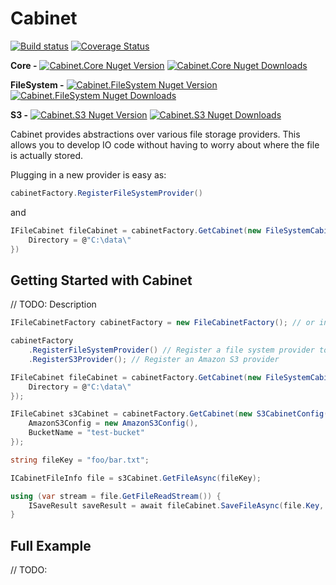 # Cabinet 
[![Build status](https://ci.appveyor.com/api/projects/status/q7c183o0jte2roao/branch/master?svg=true)](https://ci.appveyor.com/project/visualeyes-builder/cabinet/branch/master)
[![Coverage Status](https://coveralls.io/repos/github/visualeyes/cabinet/badge.svg?branch=master)](https://coveralls.io/github/visualeyes/cabinet?branch=master)


**Core -** 
[![Cabinet.Core Nuget Version](https://img.shields.io/nuget/v/Cabinet.Core.svg)](https://www.nuget.org/packages/Cabinet.Core/)
[![Cabinet.Core Nuget Downloads](https://img.shields.io/nuget/dt/Cabinet.Core.svg)](https://www.nuget.org/packages/Cabinet.Core/)

**FileSystem -** 
[![Cabinet.FileSystem Nuget Version](https://img.shields.io/nuget/v/Cabinet.FileSystem.svg)](https://www.nuget.org/packages/Cabinet.FileSystem/)
[![Cabinet.FileSystem Nuget Downloads](https://img.shields.io/nuget/dt/Cabinet.FileSystem.svg)](https://www.nuget.org/packages/Cabinet.FileSystem/)

**S3 -** 
[![Cabinet.S3 Nuget Version](https://img.shields.io/nuget/v/Cabinet.S3.svg)](https://www.nuget.org/packages/Cabinet.S3/)
[![Cabinet.S3 Nuget Downloads](https://img.shields.io/nuget/dt/Cabinet.S3.svg)](https://www.nuget.org/packages/Cabinet.S3/)

Cabinet provides abstractions over various file storage providers.
This allows you to develop IO code without having to worry about where the file is actually stored.

Plugging in a new provider is easy as:
```csharp
cabinetFactory.RegisterFileSystemProvider()
``` 
and 
```csharp
IFileCabinet fileCabinet = cabinetFactory.GetCabinet(new FileSystemCabinetConfig() {
    Directory = @"C:\data\"
})
```

## Getting Started with Cabinet
// TODO: Description

```csharp
IFileCabinetFactory cabinetFactory = new FileCabinetFactory(); // or inject IFileCabinetFactory with IOC

cabinetFactory
    .RegisterFileSystemProvider() // Register a file system provider to store files on disk
    .RegisterS3Provider(); // Register an Amazon S3 provider

IFileCabinet fileCabinet = cabinetFactory.GetCabinet(new FileSystemCabinetConfig() {
    Directory = @"C:\data\"
});

IFileCabinet s3Cabinet = cabinetFactory.GetCabinet(new S3CabinetConfig() {
    AmazonS3Config = new AmazonS3Config(),
    BucketName = "test-bucket"
});

string fileKey = "foo/bar.txt";

ICabinetFileInfo file = s3Cabinet.GetFileAsync(fileKey);

using (var stream = file.GetFileReadStream()) {
    ISaveResult saveResult = await fileCabinet.SaveFileAsync(file.Key, stream, HandleExistingMethod.Overwrite);
}

```


## Full Example
// TODO: 